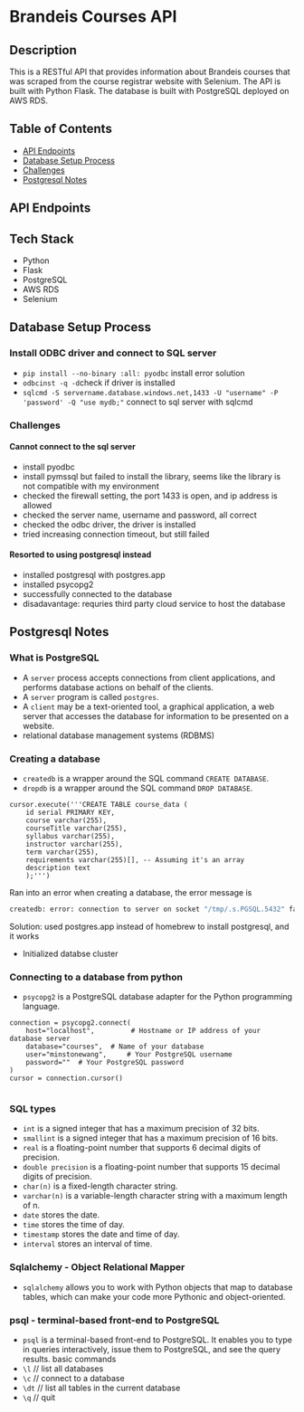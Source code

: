 # Brandeis Courses API 
## Description
This is a RESTful API that provides information about Brandeis courses that was scraped from the course registrar website with Selenium. The API is built with Python Flask. The database is built with PostgreSQL deployed on AWS RDS.
## Table of Contents
- [API Endpoints](#api-endpoints)
- [Database Setup Process](#database-setup-process)
- [Challenges](#challenges)
- [Postgresql Notes](#postgresql-notes)

## API Endpoints
## Tech Stack
- Python
- Flask
- PostgreSQL
- AWS RDS
- Selenium

## Database Setup Process
### Install ODBC driver and connect to SQL server

- `pip install --no-binary :all: pyodbc` install error solution 
- `odbcinst -q -d`check if driver is installed
- `sqlcmd -S servername.database.windows.net,1433 -U "username" -P 'password' -Q "use mydb;"` connect to sql server with sqlcmd

### Challenges 
#### Cannot connect to the sql server 
- install pyodbc
- install pymssql but failed to install the library, seems like the library is not compatible with my environment
- checked the firewall setting, the port 1433 is open, and ip address is allowed
- checked the server name, username and password, all correct
- checked the odbc driver, the driver is installed
- tried increasing connection timeout, but still failed

#### Resorted to using postgresql instead
- installed postgresql with postgres.app
- installed psycopg2
- successfully connected to the database
- disadavantage: requries third party cloud service to host the database


## Postgresql Notes
### What is PostgreSQL
- A `server` process accepts connections from client applications, and performs database actions on behalf of the clients.
- A `server` program is called `postgres`.
- A `client` may be a text-oriented tool, a graphical application, a web server that accesses the database for information to be presented on a website.
- relational database management systems (RDBMS)
### Creating a database
- `createdb` is a wrapper around the SQL command `CREATE DATABASE`. 
- `dropdb` is a wrapper around the SQL command `DROP DATABASE`. 
```
cursor.execute('''CREATE TABLE course_data (
    id serial PRIMARY KEY,
    course varchar(255),
    courseTitle varchar(255),
    syllabus varchar(255),
    instructor varchar(255),
    term varchar(255),
    requirements varchar(255)[], -- Assuming it's an array
    description text
    );''')
```
Ran into an error when creating a database, the error message is 
```bash
createdb: error: connection to server on socket "/tmp/.s.PGSQL.5432" failed: No such file or directory Is the server running locally and accepting connections on that socket?
```
Solution: used postgres.app instead of homebrew to install postgresql, and it works
- Initialized databse cluster 
### Connecting to a database from python
- `psycopg2` is a PostgreSQL database adapter for the Python programming language.
```
connection = psycopg2.connect(
	host="localhost",         # Hostname or IP address of your database server
	database="courses",  # Name of your database
	user="minstonewang",     # Your PostgreSQL username
	password=""  # Your PostgreSQL password
)
cursor = connection.cursor()
    
```
### SQL types 
- `int` is a signed integer that has a maximum precision of 32 bits.
- `smallint` is a signed integer that has a maximum precision of 16 bits.
- `real` is a floating-point number that supports 6 decimal digits of precision.
- `double precision` is a floating-point number that supports 15 decimal digits of precision.
- `char(n)` is a fixed-length character string.
- `varchar(n)` is a variable-length character string with a maximum length of n.
- `date` stores the date.
- `time` stores the time of day.
- `timestamp` stores the date and time of day.
- `interval` stores an interval of time.
### Sqlalchemy - Object Relational Mapper
- `sqlalchemy` allows you to work with Python objects that map to database tables, which can make your code more Pythonic and object-oriented. 
### psql - terminal-based front-end to PostgreSQL
- `psql` is a terminal-based front-end to PostgreSQL. It enables you to type in queries interactively, issue them to PostgreSQL, and see the query results.
basic commands
- `\l` // list all databases
- `\c` // connect to a database
- `\dt` // list all tables in the current database
- `\q` // quit

